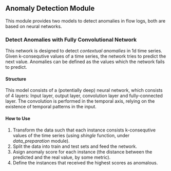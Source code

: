 ## Anomaly Detection Module
This module provides two models to detect anomalies in flow logs, both are based on neural networks.
### Detect Anomalies with Fully Convolutional Network
This network is designed to detect *contextual anomalies* in 1d time series. Given k-consequtive values of a time series,
the network tries to predict the next value. Anomalies can be defined as the values which the network fails to predict.
#### Structure
This model consists of a (potentially deep) neural network, which consists of 4 layers: Input layer, output layer, convolution layer 
and fully-connected layer. The convolution is performed in the temporal axis, relying on the existence of temporal patterns in the input.
#### How to Use
1. Transform the data such that each instance consists k-consequtive values of the time series (using *shingle* function, under *data_preparation* module).
2. Split the data into train and test sets and feed the network.
3. Asign anomaly score for each instance (the distance between the predicted and the real value, by some metric).
4. Define the instances that received the highest scores as anomalous.
